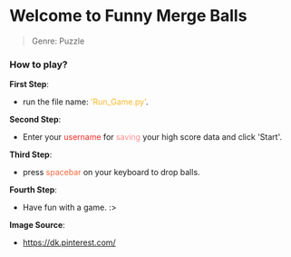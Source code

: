 # Welcome to Funny Merge Balls
> Genre: Puzzle

### How to play?

**First Step**:
- run the file name: <font color="#fab727">'Run_Game.py'</font>.

**Second Step**:
- Enter your <font color="#fa2727">username</font> for <font color="#fe8e8e">saving</font> your high score data and click 'Start'.

**Third Step**:
- press <font color="#fb683b">spacebar</font> on your keyboard to drop balls.

**Fourth Step**:
- Have fun with a game. :>



**Image Source**:
- https://dk.pinterest.com/
